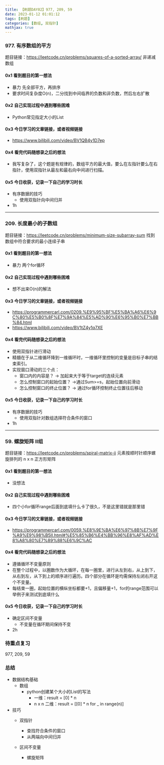 ```yaml
---
title: 【刷题DAY02】977, 209, 59
date: 2023-01-12 01:01:12
tags: [刷题] 
categories: [数组, 双指针]
mathjax: true 
---
```


### 977. 有序数组的平方   
题目链接：https://leetcode.cn/problems/squares-of-a-sorted-array/
非递减数组

#### 0x1 看到题目的第一想法
- 暴力 先全部平方，再排序   
- 要求时间复杂度O(n)，二分找到中间临界的负数和非负数，然后左右扩散


#### 0x2 自己实现过程中遇到哪些困难    
- Python常见指定大小的List


#### 0x3 今日学习的文章链接，或者视频链接
- https://www.bilibili.com/video/BV1QB4y1D7ep

#### 0x4 看完代码随想录之后的想法 
- 我写复杂了，这个题是有规律的，数组平方的最大值，要么在左指针要么在右指针，使用双指针从最左和最右向中间进行扫描。

#### 0x5 今日收获，记录一下自己的学习时长
- 有序数据的技巧
     - 使用双指针向中间归并
- 1h


--- 

### 209. 长度最小的子数组   
题目链接：https://leetcode.cn/problems/minimum-size-subarray-sum
找到数组中符合要求的最小连续子串

#### 0x1 看到题目的第一想法
- 暴力 两个for循环

#### 0x2 自己实现过程中遇到哪些困难    
- 想不出来O(n)的解法

#### 0x3 今日学习的文章链接，或者视频链接
- https://programmercarl.com/0209.%E9%95%BF%E5%BA%A6%E6%9C%80%E5%B0%8F%E7%9A%84%E5%AD%90%E6%95%B0%E7%BB%84.html
- https://www.bilibili.com/video/BV1tZ4y1q7XE

#### 0x4 看完代码随想录之后的想法 
- 使用双指针进行滑动
- 精髓在于从二维循环降到一维循环时，一维循环里控制的变量是目标子串的结束索引。
- 实现窗口滑动的三个点：
     - 窗口内的内容是？     ->      加起来大于等于target的连续元素
     - 怎么控制窗口的起始位置？     ->通过Sum>=s，起始位置向前滑动
     - 怎么控制窗口的终止位置？ ->  通过for循环控制终止位置往后移动

#### 0x5 今日收获，记录一下自己的学习时长
- 有序数据的技巧
     - 使用双指针对数组选择符合条件的窗口
- 1h   

---

### 59. 螺旋矩阵 II组   
题目链接：https://leetcode.cn/problems/spiral-matrix-ii
元素按顺时针顺序螺旋排列的 n x n 正方形矩阵 

#### 0x1 看到题目的第一想法
- 没想法

#### 0x2 自己实现过程中遇到哪些困难    
- 四个小for循环range后面到底填什么卡了很久，不是这里错就是那里错

#### 0x3 今日学习的文章链接，或者视频链接
- https://programmercarl.com/0059.%E8%9E%BA%E6%97%8B%E7%9F%A9%E9%98%B5II.html#%E5%85%B6%E4%BB%96%E8%AF%AD%E8%A8%80%E7%89%88%E6%9C%AC

#### 0x4 看完代码随想录之后的想法 
- 遵循循环不变量原则
- 在整个过程中，以圈数作为大循环，在每一圈里，进行从左到右，从上到下，从右到左，从下到上的顺序进行遍历。四个部分在循环是均需保持左闭右开这个不变量。
- 每结束一圈，起始位置的横纵坐标都要+1，且偏移量+1，for的range范围可以举例子来测试到底填什么

#### 0x5 今日收获，记录一下自己的学习时长
- 确定区间不变量
     - 不变量在循环期间保持不变
- 2h 

### 待重点复习   
977, 209, 59

### 总结   
- 数据结构基础 
     - 数组
         -  python创建某个大小的List的写法
             - 一维：result = [0] * n
             - n x n 二维：result = [[0] * n for _ in range(n)]
- 技巧   
     - 双指针   
         - 查找符合条件的窗口
         - 从两端向中间归并
         
     - 区间不变量
         - 螺旋矩阵
         